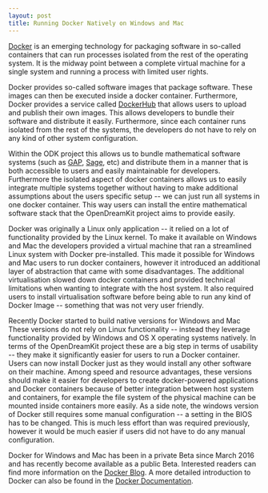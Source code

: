 ```yaml
---
layout: post
title: Running Docker Natively on Windows and Mac
---
```


[Docker](https://www.docker.com) is an emerging technology for packaging software in so-called containers that can run processes isolated from the rest of the operating system. It is the midway point between a complete virtual machine for a single system and running a process with limited user rights.

Docker provides so-called software images that package software. These images can then be executed inside a docker container. Furthermore, Docker provides a service called [DockerHub](https://hub.docker.com/) that allows users to upload and publish their own images. This allows developers to bundle their software and distribute it easily. Furthermore, since each container runs isolated from the rest of the systems, the developers do not have to rely on any kind of other system configuration.

Within the ODK project this allows us to bundle mathematical software systems (such as [GAP](http://www.gap-system.org/), [Sage](http://www.sagemath.org/), etc) and distribute them in a manner that is both accessible to users and easily maintainable for developers. Furthermore the isolated aspect of docker containers allows us to easily integrate multiple systems together without having to make additional assumptions about the users specific setup -- we can just run all systems in one docker container. This way users can install the entire mathematical software stack that the OpenDreamKit project aims to provide easily.

Docker was originally a Linux only application -- it relied on a lot of functionality provided by the Linux kernel. To make it available on Windows and Mac the developers provided a virtual machine that ran a streamlined Linux system with Docker pre-installed. This made it possible for Windows and Mac users to run docker containers,  however it introduced an additional layer of abstraction that came with some disadvantages. The additional virtualisation slowed down docker containers and provided technical limitations when wanting to integrate with the host system. It also required users to install virtualisation software before being able to run any kind of Docker Image -- something that was not very user friendly.

Recently Docker started to build native versions for Windows and Mac These versions do not rely on Linux functionality -- instead they leverage functionality provided by Windows and OS X operating systems natively. In terms of the OpenDreamKit project these are a big step in terms of usability -- they make it significantly easier for users to run a Docker container. Users can now install Docker just as they would install any other software on their machine. Among speed and resource advantages, these versions should make it easier for developers to create docker-powered applications and Docker containers because of better integration between host system and containers,  for example the file system of the physical machine can be mounted inside containers more easily. As a side note, the windows version of Docker still requires some manual configuration -- a setting in the BIOS has to be changed. This is much less effort than was required previously, however it would be much easier if users did not have to do any manual configuration.

Docker for Windows and Mac has been in a private Beta since March 2016 and has recently become available as a public Beta. Interested readers can find more information on the [Docker Blog](https://blog.docker.com/2016/06/docker-mac-windows-public-beta/). A more detailed introduction to Docker can also be found in the [Docker Documentation](https://docs.docker.com/engine/understanding-docker/).
